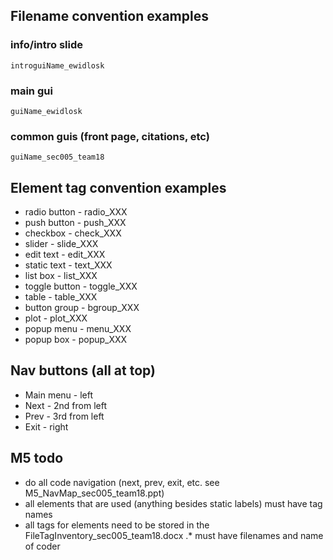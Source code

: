 ## Filename convention examples
### info/intro slide
	introguiName_ewidlosk
### main gui
	guiName_ewidlosk
### common guis (front page, citations, etc)
	guiName_sec005_team18

## Element tag convention examples
* radio button - radio_XXX
* push button - push_XXX
* checkbox - check_XXX
* slider - slide_XXX
* edit text - edit_XXX
* static text - text_XXX
* list box - list_XXX
* toggle button - toggle_XXX
* table - table_XXX
* button group - bgroup_XXX
* plot - plot_XXX
* popup menu - menu_XXX
* popup box - popup_XXX

## Nav buttons (all at top)
* Main menu - left 
* Next - 2nd from left
* Prev - 3rd from left
* Exit - right


## M5 todo
* do all code navigation (next, prev, exit, etc. see M5_NavMap_sec005_team18.ppt)
* all elements that are used (anything besides static labels) must have tag names
* all tags for elements need to be stored in the FileTagInventory_sec005_team18.docx
.* must have filenames and name of coder
